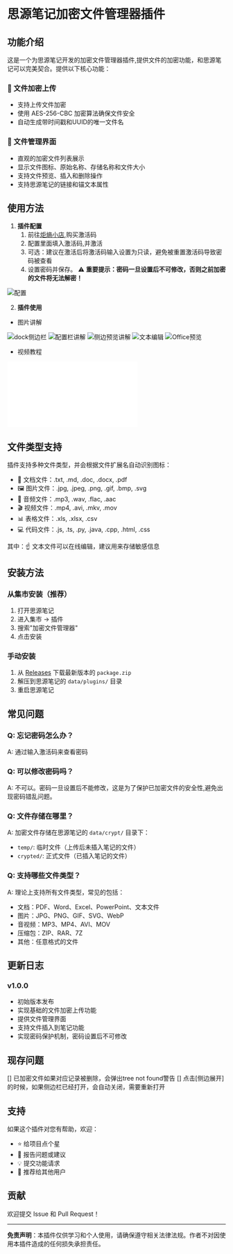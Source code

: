 # 思源笔记加密文件管理器插件

## 功能介绍

这是一个为思源笔记开发的加密文件管理器插件,提供文件的加密功能，和思源笔记可以完美契合。提供以下核心功能：

### 🔐 文件加密上传
- 支持上传文件加密
- 使用 AES-256-CBC 加密算法确保文件安全
- 自动生成带时间戳和UUID的唯一文件名

### 📁 文件管理界面
- 直观的加密文件列表展示
- 显示文件图标、原始名称、存储名称和文件大小
- 支持文件预览、插入和删除操作
- 支持思源笔记的链接和锚文本属性

## 使用方法

1. **插件配置**
   1. 前往[炬熵小店](https://shop.hugeshop.cyou),购买激活码
   2. 配置里面填入激活码,并激活
   3. 可选：建议在激活后将激活码输入设置为只读，避免被重置激活码导致密码被查看
   4. 设置密码并保存。 ⚠️ **重要提示：密码一旦设置后不可修改，否则之前加密的文件将无法解密！**

  ![配置](./dist/doc/配置项配置.png)

2. **插件使用**

  - 图片讲解

  ![dock侧边栏](./dist/doc/Dock.png)
  ![配置栏讲解](./dist/doc/侧边栏讲解.png)
  ![侧边预览讲解](./dist/doc/侧边预览讲解.png)
  ![文本编辑](./dist/doc/文本编辑.png)
  ![Office预览](./dist/doc/Office预览.png)


- 视频教程
<iframe src="//player.bilibili.com/player.html?isOutside=true&aid=115052912902459&bvid=BV1qBYazpEUg&cid=31790926826&p=1" scrolling="no" border="0" frameborder="no" framespacing="0" allowfullscreen="true"></iframe>


## 文件类型支持

插件支持多种文件类型，并会根据文件扩展名自动识别图标：

- 📄 文档文件：.txt, .md, .doc, .docx, .pdf
- 🖼️ 图片文件：.jpg, .jpeg, .png, .gif, .bmp, .svg
- 🎵 音频文件：.mp3, .wav, .flac, .aac
- 🎬 视频文件：.mp4, .avi, .mkv, .mov
- 📊 表格文件：.xls, .xlsx, .csv
- 💻 代码文件：.js, .ts, .py, .java, .cpp, .html, .css

其中：☝️ 文本文件可以在线编辑，建议用来存储敏感信息

## 安装方法

### 从集市安装（推荐）
1. 打开思源笔记
2. 进入集市 → 插件
3. 搜索"加密文件管理器"
4. 点击安装

### 手动安装
1. 从 [Releases](https://github.com/your-username/siyuan-plugin-crypt-file/releases) 下载最新版本的 `package.zip`
2. 解压到思源笔记的 `data/plugins/` 目录
3. 重启思源笔记

## 常见问题

### Q: 忘记密码怎么办？
A: 通过输入激活码来查看密码

### Q: 可以修改密码吗？
A: 不可以。密码一旦设置后不能修改，这是为了保护已加密文件的安全性,避免出现密码错乱问题。

### Q: 文件存储在哪里？
A: 加密文件存储在思源笔记的 `data/crypt/` 目录下：
- `temp/`: 临时文件（上传后未插入笔记的文件）
- `crypted/`: 正式文件（已插入笔记的文件）

### Q: 支持哪些文件类型？
A: 理论上支持所有文件类型，常见的包括：
- 文档：PDF、Word、Excel、PowerPoint、文本文件
- 图片：JPG、PNG、GIF、SVG、WebP
- 音视频：MP3、MP4、AVI、MOV
- 压缩包：ZIP、RAR、7Z
- 其他：任意格式的文件


## 更新日志

### v1.0.0
- 初始版本发布
- 实现基础的文件加密上传功能
- 提供文件管理界面
- 支持文件插入到笔记功能
- 实现密码保护机制，密码设置后不可修改

## 现存问题
[] 已加密文件如果对应记录被删除，会弹出tree not found警告 
[] 点击[侧边展开]的时候，如果侧边栏已经打开，会自动关闭，需要重新打开

## 支持

如果这个插件对您有帮助，欢迎：
- ⭐ 给项目点个星
- 🐛 报告问题或建议
- 💡 提交功能请求
- 📢 推荐给其他用户

## 贡献

欢迎提交 Issue 和 Pull Request！

---

**免责声明**：本插件仅供学习和个人使用，请确保遵守相关法律法规。作者不对因使用本插件造成的任何损失承担责任。
